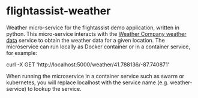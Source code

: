 # flightassist-weather
Weather micro-service for the flightassist demo application, written in
python.  This micro-service interacts with the [Weather Company weather
data](https://console.ng.bluemix.net/catalog/services/weather-company-data/)
service to obtain the weather data for a given location.  The microservice can
run locally as Docker container or in a container service, for example:

curl -X GET 'http://localhost:5000/weather/41.788136/-87.740871'

When running the microservice in a container service such as swarm or
kubernetes, you will replace localhost with the service name (e.g.
weather-service) to lookup the service.
